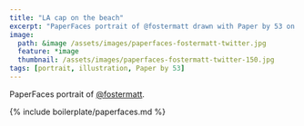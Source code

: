 ```yaml
---
title: "LA cap on the beach"
excerpt: "PaperFaces portrait of @fostermatt drawn with Paper by 53 on an iPad."
image: 
  path: &image /assets/images/paperfaces-fostermatt-twitter.jpg 
  feature: *image
  thumbnail: /assets/images/paperfaces-fostermatt-twitter-150.jpg
tags: [portrait, illustration, Paper by 53]
---
```


PaperFaces portrait of [@fostermatt](http://twitter.com/fostermatt).

{% include boilerplate/paperfaces.md %}

